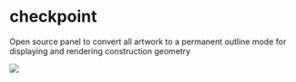 # checkpoint

Open source panel to convert all artwork to a permanent outline mode for displaying and rendering construction geometry

![](https://i.redd.it/f7tgndu0w30b1.gif)
